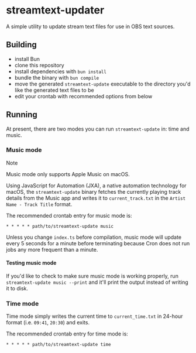 # streamtext-updater

A simple utility to update stream text files for use in OBS text sources.

## Building

- install Bun
- clone this repository
- install dependencies with `bun install`
- bundle the binary with `bun compile`
- move the generated `streamtext-update` executable to the directory you'd like
  the generated text files to be
- edit your crontab with recommended options from below

## Running

At present, there are two modes you can run `streamtext-update` in: time and
music.

### Music mode

> [!NOTE]  
> Music mode only supports Apple Music on macOS.

Using JavaScript for Automation (JXA), a native automation technology for macOS,
the `streamtext-update` binary fetches the currently playing track details from
the Music app and writes it to `current_track.txt` in the
`Artist Name - Track Title` format.

The recommended crontab entry for music mode is:

```
* * * * * path/to/streamtext-update music
```

Unless you change `index.ts` before compilation, music mode will update every 5
seconds for a minute before terminating because Cron does not run jobs any more
frequent than a minute.

#### Testing music mode

If you'd like to check to make sure music mode is working properly, run
`streamtext-update music --print` and it'll print the output instead of writing
it to disk.

### Time mode

Time mode simply writes the current time to `current_time.txt` in 24-hour format
(i.e. `09:41`, `20:30`) and exits.

The recommended crontab entry for time mode is:

```
* * * * * path/to/streamtext-update time
```
